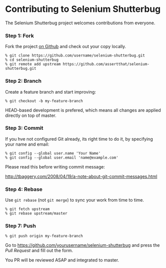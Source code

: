 # Contributing to Selenium Shutterbug

The Selenium Shutterbug project welcomes contributions from everyone. 

### Step 1: Fork

Fork the project [on Github](https://github.com/assertthat/selenium-shutterbug)
and check out your copy locally.

```text
% git clone https://github.com/username/selenium-shutterbug.git
% cd selenium-shutterbug
% git remote add upstream https://github.com/assertthat/selenium-shutterbug.git
```
### Step 2: Branch

Create a feature branch and start improving:

```text
% git checkout -b my-feature-branch
```

HEAD-based development is prefered, which means all changes are applied
directly on top of master.

### Step 3: Commit

If you hve not configured Git already, its right time to do it, by specifying your name and email:

```text
% git config --global user.name 'Your Name'
% git config --global user.email 'name@example.com'
```

Please read this before writing commit message:

http://tbaggery.com/2008/04/19/a-note-about-git-commit-messages.html

### Step 4: Rebase

Use `git rebase` (not `git merge`) to sync your work from time to time.

```text
% git fetch upstream
% git rebase upstream/master
```

### Step 7: Push

```text
% git push origin my-feature-branch
```

Go to https://github.com/yourusername/selenium-shutterbug and press the _Pull
Request_ and fill out the form. 

You PR will be reviewed ASAP and integrated to master.
